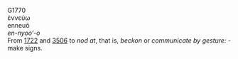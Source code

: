 <body>
  <p>G1770<br>  ἐννεύω  <br> enneuō  <br><i>en-nyoo‘-o </i><br>From <a href="g1722.htm">1722</a> and <a href="g3506.htm">3506</a>  to <i>nod</i> <i>at</i>, that is, <i>beckon</i> or <i>communicate</i> <i>by</i> <i>gesture:</i> - make signs.<br></p>
 </body>
